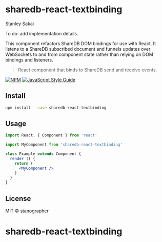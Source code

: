 # sharedb-react-textbinding
Stanley Sakai

To do: add implementation details.

This component refactors ShareDB DOM bindings for use with React. It listens to a ShareDB subscribed document and funnels updates over WebSockets to and from component state rather than relying on DOM bindings and listeners.

> React component that binds to ShareDB send and receive events.

[![NPM](https://img.shields.io/npm/v/sharedb-react-textbinding.svg)](https://www.npmjs.com/package/sharedb-react-textbinding) [![JavaScript Style Guide](https://img.shields.io/badge/code_style-standard-brightgreen.svg)](https://standardjs.com)

## Install

```bash
npm install --save sharedb-react-textbinding
```

## Usage

```jsx
import React, { Component } from 'react'

import MyComponent from 'sharedb-react-textbinding'

class Example extends Component {
  render () {
    return (
      <MyComponent />
    )
  }
}
```

## License

MIT © [stanographer](https://github.com/stanographer)
# sharedb-react-textbinding
